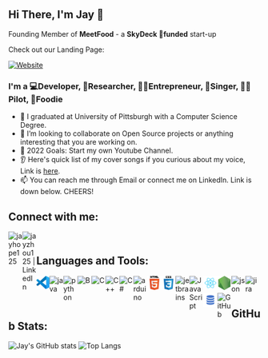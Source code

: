 ## Hi There, I'm Jay 👋

Founding Member of **MeetFood** - a **SkyDeck 💸funded** start-up

Check out our Landing Page: 

[![Website](https://img.shields.io/website?label=MeetFood.us&style=for-the-badge&url=https%3A%2F%2Fcodestackr.com)](https://meetfood.us/)

### I'm a 💻Developer, 🔬Researcher, 👨‍💼Entrepreneur, 🎤Singer, 👨‍✈️Pilot, 🍔Foodie
- 🏫 I graduated at University of Pittsburgh with a Computer Science Degree.    
- 👀 I’m looking to collaborate on Open Source projects or anything interesting that you are working on.
- 🥅 2022 Goals: Start my own Youtube Channel.
- 👂  Here's quick list of my cover songs if you curious about my voice, Link is [here](https://www.voices.com/profile/jayzhou/#skill=singers?offset=5).
- 📫 You can reach me through Email or connect me on LinkedIn. Link is down below. CHEERS!

## Connect with me:

[<img align="left" alt="jayhope125" width="28px" src="https://cdn.jsdelivr.net/npm/simple-icons@v3/icons/gmail.svg" />][email]
[<img align="left" alt="jayzhou125 | LinkedIn" width="28px" src="https://cdn.jsdelivr.net/npm/simple-icons@v3/icons/linkedin.svg" />][linkedin]
<br />

## Languages and Tools:

<img align="left" alt="Visual Studio Code" width="26px" src="https://raw.githubusercontent.com/github/explore/80688e429a7d4ef2fca1e82350fe8e3517d3494d/topics/visual-studio-code/visual-studio-code.png" />

<img align="left" alt="java" width="28px" src="https://raw.githubusercontent.com/jmnote/z-icons/master/svg/java.svg" />

<img align="left" alt="python" width="28px" src="https://raw.githubusercontent.com/jmnote/z-icons/master/svg/python.svg" />

<img align="left" alt="B" width="28px" src="https://raw.githubusercontent.com/jmnote/z-icons/master/svg/bash.svg" />

<img align="left" alt="C" width="28px" src="https://raw.githubusercontent.com/jmnote/z-icons/master/svg/c.svg" />

<img align="left" alt="C++" width="28px" src="https://raw.githubusercontent.com/jmnote/z-icons/master/svg/cpp.svg" />

<img align="left" alt="C#" width="28px" src="https://raw.githubusercontent.com/jmnote/z-icons/master/svg/csharp.svg" />

<img align="left" alt="arduino" width="28px" src="https://cdn.jsdelivr.net/npm/simple-icons@v3/icons/arduino.svg" />

<img align="left" alt="HTML5" width="28px" src="https://raw.githubusercontent.com/github/explore/80688e429a7d4ef2fca1e82350fe8e3517d3494d/topics/html/html.png" />

<img align="left" alt="CSS3" width="28px" src="https://raw.githubusercontent.com/github/explore/80688e429a7d4ef2fca1e82350fe8e3517d3494d/topics/css/css.png" />

<img align="left" alt="jetbrains" width="28px" src="https://cdn.jsdelivr.net/npm/simple-icons@v3/icons/jetbrains.svg" />

<img align="left" alt="JavaScript" width="28px" src="https://raw.githubusercontent.com/jmnote/z-icons/master/svg/javascript.svg" />

<img align="left" alt="React" width="28px" src="https://raw.githubusercontent.com/github/explore/80688e429a7d4ef2fca1e82350fe8e3517d3494d/topics/react/react.png" />

<img align="left" alt="Node.js" width="28px" src="https://raw.githubusercontent.com/github/explore/80688e429a7d4ef2fca1e82350fe8e3517d3494d/topics/nodejs/nodejs.png" />

<img align="left" alt="json" width="28px" src="https://cdn.jsdelivr.net/npm/simple-icons@v3/icons/json.svg" />

<img align="left" alt="jira" width="28px" src="https://cdn.jsdelivr.net/npm/simple-icons@v3/icons/jira.svg" />

<img align="left" alt="SQL" width="28px" src="https://raw.githubusercontent.com/github/explore/80688e429a7d4ef2fca1e82350fe8e3517d3494d/topics/sql/sql.png" />

<img align="left" alt="GitHub" width="28px" src="https://raw.githubusercontent.com/jmnote/z-icons/master/svg/github.svg" />

<br />
<br />

## GitHub Stats:

![Jay's GitHub stats](https://github-readme-stats.vercel.app/api?username=jayzhou125&show_icons=true&count_private=true&theme=vue)
![Top Langs](https://github-readme-stats.vercel.app/api/top-langs/?username=jayzhou125&layout=compact&langs_count=8&theme=vue)




[email]: mailto:jayhope125@gmail.com
[linkedin]: https://linkedin.com/in/jayzhou125
